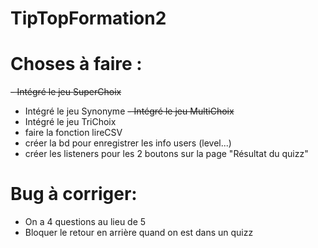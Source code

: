 TipTopFormation2
================

Choses à faire :
================
<s>- Intégré le jeu SuperChoix</s>
- Intégré le jeu Synonyme
<s>- Intégré le jeu MultiChoix</s>
- Intégré le jeu TriChoix
- faire la fonction lireCSV
- créer la bd pour enregistrer les info users (level...)
- créer les listeners pour les 2 boutons sur la page "Résultat du quizz"


Bug à corriger: 
=======================
- On a 4 questions au lieu de 5
- Bloquer le retour en arrière quand on est dans un quizz

